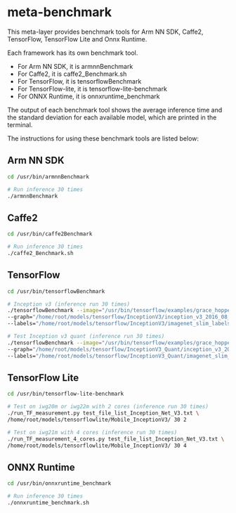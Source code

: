 # meta-benchmark

This meta-layer provides benchmark tools for Arm NN SDK, Caffe2, TensorFlow,
TensorFlow Lite and Onnx Runtime.

Each framework has its own benchmark tool.

* For Arm NN SDK, it is armnnBenchmark
* For Caffe2, it is caffe2_Benchmark.sh
* For TensorFlow, it is tensorflowBenchmark
* For TensorFlow-lite, it is tensorflow-lite-benchmark
* For ONNX Runtime, it is onnxruntime_benchmark

The output of each benchmark tool shows the average inference time and the
standard deviation for each available model, which are printed in the terminal.

The instructions for using these benchmark tools are listed below:

## Arm NN SDK
```bash
cd /usr/bin/armnnBenchmark

# Run inference 30 times
./armnnBenchmark
```

## Caffe2
```bash
cd /usr/bin/caffe2Benchmark

# Run inference 30 times
./caffe2_Benchmark.sh
```

## TensorFlow
```bash
cd /usr/bin/tensorflowBenchmark

# Inception v3 (inference run 30 times)
./tensorflowBenchmark --image="/usr/bin/tensorflow/examples/grace_hopper.jpg" \
--graph="/home/root/models/tensorflow/InceptionV3/inception_v3_2016_08_28_frozen.pb" \
--labels="/home/root/models/tensorflow/InceptionV3/imagenet_slim_labels.txt"

# Test Inception v3 quant (inference run 30 times)
./tensorflowBenchmark --image="/usr/bin/tensorflow/examples/grace_hopper.jpg" \
--graph="/home/root/models/tensorflow/InceptionV3_Quant/inception_v3_2016_08_28_frozen_Quant.pb" \
--labels="/home/root/models/tensorflow/InceptionV3_Quant/imagenet_slim_labels.txt"
```

## TensorFlow Lite
```bash
cd /usr/bin/tensorflow-lite-benchmark

# Test on iwg20m or iwg22m with 2 cores (inference run 30 times)
./run_TF_measurement.py test_file_list_Inception_Net_V3.txt \
/home/root/models/tensorflowlite/Mobile_InceptionV3/ 30 2

# Test on iwg21m with 4 cores (inference run 30 times)
./run_TF_measurement_4_cores.py test_file_list_Inception_Net_V3.txt \
/home/root/models/tensorflowlite/Mobile_InceptionV3/ 30 4
```

## ONNX Runtime
```bash
cd /usr/bin/onnxruntime_benchmark

# Run inference 30 times
./onnxruntime_benchmark.sh
```
